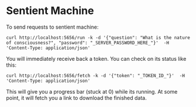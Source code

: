 # Sentient Machine

To send requests to sentient machine:

    curl http://localhost:5656/run -k -d '{"question": "What is the nature of consciousness?", "password": "_SERVER_PASSWORD_HERE_"}'  -H 'Content-Type: application/json'

You will immediately receive back a token. You can check on its status like this:

    curl http://localhost:5656/fetch -k -d '{"token": "_TOKEN_ID_"}'  -H 'Content-Type: application/json'

This will give you a progress bar (stuck at 0) while its running. At some point, it will fetch you a link to download the finished data.
